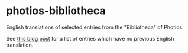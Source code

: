# photios-bibliotheca

English translations of selected entries from the "Bibliotheca" of Photios

See [this blog post](https://ryanfb.github.io/etc/2020/02/10/photius_the_bibliotheca.html) for a list of entries which have no previous English translation.
